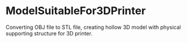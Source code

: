 ModelSuitableFor3DPrinter
=========================
Converting OBJ file to STL file, creating hollow 3D model with physical supporting structure for 3D printer.
